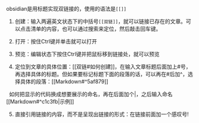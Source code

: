 obsidian是用标题实现双链接的，使用的语法是``[[]]``


1. 创建：输入两遍英文状态下的中括号`[[双链]]`，就可以链接已存在的文章。可以点击清单的内容，也可以通过搜索来定位，然后敲击回车键。

2. 打开：按住Ctrl键并单击就可以打开

3. 预览：编辑状态下按住Ctrl键并把鼠标移到链接处，就可以预览

4. 定位到文章的具体位置：[[双链#如何创建]]，在输入文章标题后面加上#号，再选择具体的标题。但如果要标记标题下面的段落的话，可以再在#后加^，选择具体的段落：[[Markdown#^5af879]]

  如何把显示的代码换成想要展示的命名，再在后面加个|，之后输入命名[[Markdown#^c1c3fb|示例]]

5. 直接引用链接的内容，而不是呈现出链接的形式：在链接前面加一个感叹号!
